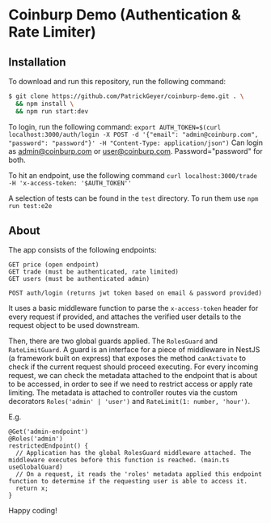 
# Coinburp Demo (Authentication & Rate Limiter)

## Installation

To download and run this repository, run the following command:
```bash
$ git clone https://github.com/PatrickGeyer/coinburp-demo.git . \
  && npm install \
  && npm run start:dev
```

To login, run the following command:
```export AUTH_TOKEN=$(curl localhost:3000/auth/login -X POST -d '{"email": "admin@coinburp.com", "password": "password"}' -H "Content-Type: application/json")```
Can login as admin@coinburp.com or user@coinburp.com. Password="password" for both.

To hit an endpoint, use the following command `curl localhost:3000/trade  -H 'x-access-token: '$AUTH_TOKEN''`

A selection of tests can be found in the `test` directory. To run them use `npm run test:e2e`
## About
The app consists of the following endpoints: 

```
GET price (open endpoint)
GET trade (must be authenticated, rate limited)
GET users (must be authenticated admin)

POST auth/login (returns jwt token based on email & password provided)
```

It uses a basic middleware function to parse the `x-access-token` header for every request if provided, and attaches the verified user details to the request object to be used downstream.

Then, there are two global guards applied. The `RolesGuard` and `RateLimitGuard`. A guard is an interface for a piece of middleware in NestJS (a framework built on express) that exposes the method `canActivate` to check if the current request should proceed executing. 
For every incoming request, we can check the metadata attached to the endpoint that is about to be accessed, in order to see if we need to restrict access or apply rate limiting.
The metadata is attached to controller routes via the custom decorators `Roles('admin' | 'user')` and `RateLimit(1: number, 'hour')`.

E.g.

```
@Get('admin-endpoint')
@Roles('admin')
restrictedEndpoint() {
  // Application has the global RolesGuard middleware attached. The middleware executes before this function is reached. (main.ts useGlobalGuard)
  // On a request, it reads the 'roles' metadata applied this endpoint function to determine if the requesting user is able to access it.
  return x;
}
```

Happy coding!